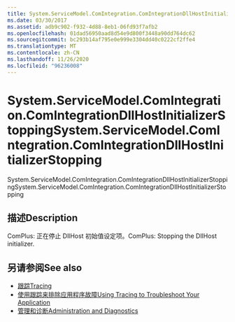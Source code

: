 ```yaml
---
title: System.ServiceModel.ComIntegration.ComIntegrationDllHostInitializerStopping
ms.date: 03/30/2017
ms.assetid: adb9c902-f932-4d88-8eb1-06fd93f7afb2
ms.openlocfilehash: 01dad56950aad8d54e9d800f3448a90dd764dc62
ms.sourcegitcommit: bc293b14af795e0e999e3304dd40c0222cf2ffe4
ms.translationtype: MT
ms.contentlocale: zh-CN
ms.lasthandoff: 11/26/2020
ms.locfileid: "96236008"
---
```

# <a name="systemservicemodelcomintegrationcomintegrationdllhostinitializerstopping"></a><span data-ttu-id="0d94f-102">System.ServiceModel.ComIntegration.ComIntegrationDllHostInitializerStopping</span><span class="sxs-lookup"><span data-stu-id="0d94f-102">System.ServiceModel.ComIntegration.ComIntegrationDllHostInitializerStopping</span></span>

<span data-ttu-id="0d94f-103">System.ServiceModel.ComIntegration.ComIntegrationDllHostInitializerStopping</span><span class="sxs-lookup"><span data-stu-id="0d94f-103">System.ServiceModel.ComIntegration.ComIntegrationDllHostInitializerStopping</span></span>  
  
## <a name="description"></a><span data-ttu-id="0d94f-104">描述</span><span class="sxs-lookup"><span data-stu-id="0d94f-104">Description</span></span>  

 <span data-ttu-id="0d94f-105">ComPlus: 正在停止 DllHost 初始值设定项。</span><span class="sxs-lookup"><span data-stu-id="0d94f-105">ComPlus: Stopping the DllHost initializer.</span></span>  
  
## <a name="see-also"></a><span data-ttu-id="0d94f-106">另请参阅</span><span class="sxs-lookup"><span data-stu-id="0d94f-106">See also</span></span>

- [<span data-ttu-id="0d94f-107">跟踪</span><span class="sxs-lookup"><span data-stu-id="0d94f-107">Tracing</span></span>](index.md)
- [<span data-ttu-id="0d94f-108">使用跟踪来排除应用程序故障</span><span class="sxs-lookup"><span data-stu-id="0d94f-108">Using Tracing to Troubleshoot Your Application</span></span>](using-tracing-to-troubleshoot-your-application.md)
- [<span data-ttu-id="0d94f-109">管理和诊断</span><span class="sxs-lookup"><span data-stu-id="0d94f-109">Administration and Diagnostics</span></span>](../index.md)
